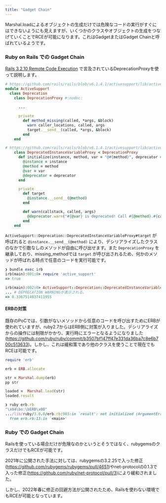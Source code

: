 ```yaml
---
title: "Gadget Chain"
---
```


Marshal.loadによるオブジェクトの生成だけでは危険なコードの実行がすぐにはできないようにも見えますが、いくつかのクラスやオブジェクトの生成をつなげていくことでRCEが可能になります。これはGadgetまたはGadget Chainと呼ばれているようです。


### Ruby on Rails での Gadget Chain

[Rails 3.2.10 Remote Code Execution](https://github.com/charliesome/charlie.bz/blob/master/posts/rails-3.2.10-remote-code-execution.md) で言及されているDeprecationProxyを使って説明します。

```ruby
# https://github.com/rails/rails/blob/v6.1.4.1/activesupport/lib/active_support/deprecation/proxy_wrappers.rb#L3
module ActiveSupport
  class Deprecation
    class DeprecationProxy #:nodoc:
      
      ...

      private
        def method_missing(called, *args, &block)
          warn caller_locations, called, args
          target.__send__(called, *args, &block)
        end
    end
```

```ruby
# https://github.com/rails/rails/blob/v6.1.4.1/activesupport/lib/active_support/deprecation/proxy_wrappers.rb#L88
    class DeprecatedInstanceVariableProxy < DeprecationProxy
      def initialize(instance, method, var = "@#{method}", deprecator = ActiveSupport::Deprecation.instance)
        @instance = instance
        @method = method
        @var = var
        @deprecator = deprecator
      end

      private
        def target
          @instance.__send__(@method)
        end

        def warn(callstack, called, args)
          @deprecator.warn("#{@var} is deprecated! Call #{@method}.#{called} instead of #{@var}.#{called}. Args: #{args.inspect}", callstack)
        end
    end
```

`ActiveSupport::Deprecation::DeprecatedInstanceVariableProxy#target` が呼ばれると `@instance.__send__(@method)` により、デシリアライズしたクラスのなかで引数なしのメソッドが自由に呼び出せます。また `DeprecationProxy` を継承しており、missing_methodでは `target` が呼び出されるため、何かのメソッドが呼ばれる時点で任意のコードを実行可能です。

```ruby:deprecation_proxy.rb
❯ bundle exec irb
irb(main):001:0> require 'active_support'
=> true

irb(main):002:0> ActiveSupport::Deprecation::DeprecatedInstanceVariableProxy.new(Kernel, 'rand')
... # DEPRECATION WARNINGが表示される。
=> 0.3367514037411955
```

#### ERBの対策

既存のPoCでは、引数がないメソッドから任意のコードを呼び出すためにERBが使われていますが、ruby2.7からはERB側に対策が入りました。デシリアライズからの操作には制限がかかり、実行時にエラーとなるようになりました(https://github.com/ruby/ruby/commit/b3507bf147ff47e331da36ba7c8e6b700c513633)。しかし、これは緩和策であり他のクラスを使うことで現在でもRCEは可能です。


```ruby:erb.rb
require 'erb'

erb = ERB.allocate

str = Marshal.dump(erb)
pp str

loaded =  Marshal.load(str)
loaded.result
```

```ruby:erb_run.rb
❯ ruby erb.rb
"\x04\bo:\bERB\x00"
.../lib/ruby/3.0.0/erb.rb:903:in `result': not initialized (ArgumentError)
  from erb.rb:13:in `<main>'
```


### Ruby での Gadget Chain

Railsを使っている場合だけが危険なのかというとそうではなく、rubygemsのクラスだけでもRCEが可能です。

2021年に公開された手法に対しては、rubygemsの3.2.25で入った修正(https://github.com/rubygems/rubygems/pull/4651)やnet-protocolの0.1.3で入った修正(https://github.com/ruby/net-protocol/pull/3)により緩和されました。

しかし、2022年春に修正の回避方法が公開されたため、Railsを使わない環境でもRCEが可能となっています。
